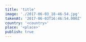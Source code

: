 ```yaml
---
title: 'title'
image: './2017-06-03_18-46-54.jpg'
takenAt: '2017-06-03T16:46:54.000Z'
country: '<country>'
place: '<place>'
publish: true
---
```

